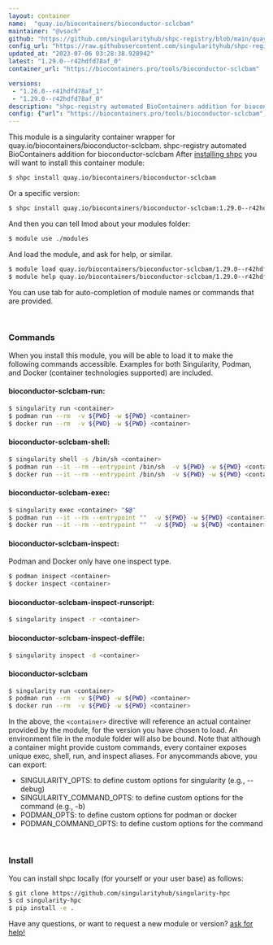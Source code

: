 ```yaml
---
layout: container
name:  "quay.io/biocontainers/bioconductor-sclcbam"
maintainer: "@vsoch"
github: "https://github.com/singularityhub/shpc-registry/blob/main/quay.io/biocontainers/bioconductor-sclcbam/container.yaml"
config_url: "https://raw.githubusercontent.com/singularityhub/shpc-registry/main/quay.io/biocontainers/bioconductor-sclcbam/container.yaml"
updated_at: "2023-07-06 03:28:38.928942"
latest: "1.29.0--r42hdfd78af_0"
container_url: "https://biocontainers.pro/tools/bioconductor-sclcbam"

versions:
 - "1.26.0--r41hdfd78af_1"
 - "1.29.0--r42hdfd78af_0"
description: "shpc-registry automated BioContainers addition for bioconductor-sclcbam"
config: {"url": "https://biocontainers.pro/tools/bioconductor-sclcbam", "maintainer": "@vsoch", "description": "shpc-registry automated BioContainers addition for bioconductor-sclcbam", "latest": {"1.29.0--r42hdfd78af_0": "sha256:d732f4dc596dedcf61e2f0758ae439e4e6d2ffda48743ff767bf0e7ea2e72ca8"}, "tags": {"1.26.0--r41hdfd78af_1": "sha256:22852f8511bdc01fb1e6c23ec0aa121b068cb6d13cddea1f00b3351ced569622", "1.29.0--r42hdfd78af_0": "sha256:d732f4dc596dedcf61e2f0758ae439e4e6d2ffda48743ff767bf0e7ea2e72ca8"}, "docker": "quay.io/biocontainers/bioconductor-sclcbam"}
---
```


This module is a singularity container wrapper for quay.io/biocontainers/bioconductor-sclcbam.
shpc-registry automated BioContainers addition for bioconductor-sclcbam
After [installing shpc](#install) you will want to install this container module:


```bash
$ shpc install quay.io/biocontainers/bioconductor-sclcbam
```

Or a specific version:

```bash
$ shpc install quay.io/biocontainers/bioconductor-sclcbam:1.29.0--r42hdfd78af_0
```

And then you can tell lmod about your modules folder:

```bash
$ module use ./modules
```

And load the module, and ask for help, or similar.

```bash
$ module load quay.io/biocontainers/bioconductor-sclcbam/1.29.0--r42hdfd78af_0
$ module help quay.io/biocontainers/bioconductor-sclcbam/1.29.0--r42hdfd78af_0
```

You can use tab for auto-completion of module names or commands that are provided.

<br>

### Commands

When you install this module, you will be able to load it to make the following commands accessible.
Examples for both Singularity, Podman, and Docker (container technologies supported) are included.

#### bioconductor-sclcbam-run:

```bash
$ singularity run <container>
$ podman run --rm  -v ${PWD} -w ${PWD} <container>
$ docker run --rm  -v ${PWD} -w ${PWD} <container>
```

#### bioconductor-sclcbam-shell:

```bash
$ singularity shell -s /bin/sh <container>
$ podman run --it --rm --entrypoint /bin/sh  -v ${PWD} -w ${PWD} <container>
$ docker run --it --rm --entrypoint /bin/sh  -v ${PWD} -w ${PWD} <container>
```

#### bioconductor-sclcbam-exec:

```bash
$ singularity exec <container> "$@"
$ podman run --it --rm --entrypoint ""  -v ${PWD} -w ${PWD} <container> "$@"
$ docker run --it --rm --entrypoint ""  -v ${PWD} -w ${PWD} <container> "$@"
```

#### bioconductor-sclcbam-inspect:

Podman and Docker only have one inspect type.

```bash
$ podman inspect <container>
$ docker inspect <container>
```

#### bioconductor-sclcbam-inspect-runscript:

```bash
$ singularity inspect -r <container>
```

#### bioconductor-sclcbam-inspect-deffile:

```bash
$ singularity inspect -d <container>
```



#### bioconductor-sclcbam

```bash
$ singularity run <container>
$ podman run --rm  -v ${PWD} -w ${PWD} <container>
$ docker run --rm  -v ${PWD} -w ${PWD} <container>
```


In the above, the `<container>` directive will reference an actual container provided
by the module, for the version you have chosen to load. An environment file in the
module folder will also be bound. Note that although a container
might provide custom commands, every container exposes unique exec, shell, run, and
inspect aliases. For anycommands above, you can export:

 - SINGULARITY_OPTS: to define custom options for singularity (e.g., --debug)
 - SINGULARITY_COMMAND_OPTS: to define custom options for the command (e.g., -b)
 - PODMAN_OPTS: to define custom options for podman or docker
 - PODMAN_COMMAND_OPTS: to define custom options for the command

<br>

### Install

You can install shpc locally (for yourself or your user base) as follows:

```bash
$ git clone https://github.com/singularityhub/singularity-hpc
$ cd singularity-hpc
$ pip install -e .
```

Have any questions, or want to request a new module or version? [ask for help!](https://github.com/singularityhub/singularity-hpc/issues)